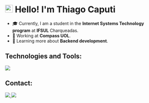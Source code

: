 #  <img src="https://cdn-icons-png.flaticon.com/512/197/197386.png" width="25"/> Hello! I'm Thiago Caputi 

- 🎓 Currently, I am a student in the **Internet Systems Technology program** at **IFSUL** Charqueadas.
- 💼 Working at **Compass UOL**.
- 🌱 Learning more about **Backend development**.

## Technologies and Tools:

<a href="https://github.com/CaputiDev">
    <img src="https://skillicons.dev/icons?i=c,js,php,mysql,java,html,css,git,nodejs,figma,express"/>
  </a>

## Contact:
<a href= "https://www.linkedin.com/in/thiago-caputi-21304b2b6" target= "_blank">
  <img src="https://skillicons.dev/icons?i=linkedin"/>   
  </a>
  <a href= https://mail.google.com/mail/u/0/#inbox?compose=VpCqJPtVtbkwnTHShtsVKqFRGvflqcJKPbdSVxpLdqFTVLDhCmnlLXrskjWrPSJZzhQnQwL target= "_blank">
  <img src="https://skillicons.dev/icons?i=gmail"/>
  </a>
